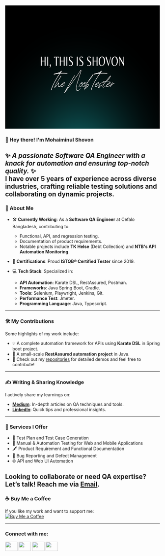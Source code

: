 <p align="center">
  <img src="header.png" alt="Welcome Banner" width="1000" height="400"/>
</p>

### 👋 Hey there! I'm **Mohaiminul Shovon**
✨ _A passionate Software QA Engineer with a knack for automation and ensuring top-notch quality._ ✨  
I have over 5 years of experience across diverse industries, crafting reliable testing solutions and collaborating on dynamic projects.
---
### 🚀 **About Me**
- 🛠 **Currently Working**: As a **Software QA Engineer** at Cefalo Bangladesh, contributing to:
  - Functional, API, and regression testing.
  - Documentation of product requirements.
  - Notable projects include **TK Helse** (Debt Collection) and **NTB's API Automation Monitoring**.
  
- 💼 **Certifications**: Proud **ISTQB® Certified Tester** since 2019.  
- 💻 **Tech Stack**: Specialized in:
  - **API Automation**: Karate DSL, RestAssured, Postman.
  - **Frameworks**: Java Spring Boot, Gradle.
  - **Tools**: Selenium, Playwright, Jenkins, Git.
  - **Performance Test**: Jmeter.
  - **Programming Language**: Java, Typescript.

---

### 🛠 **My Contributions**
Some highlights of my work include:
- 💡 A complete automation framework for APIs using **Karate DSL** in Spring boot project.
- 🔬 A small-scale **RestAssured automation project** in Java.
- 📂 Check out my [repositories](https://github.com/mohaiminul-shovon?tab=repositories) for detailed demos and feel free to contribute!  

---

### ✍️ **Writing & Sharing Knowledge**
I actively share my learnings on:
- **[Medium](https://medium.com/@mi.shovon23)**: In-depth articles on QA techniques and tools.
- **[LinkedIn](https://www.linkedin.com/in/m-mohaiminul-islam-7a9ab8125/)**: Quick tips and professional insights.

---

### 📢 **Services I Offer**
- 📝 Test Plan and Test Case Generation  
- 🧪 Manual & Automation Testing for Web and Mobile Applications  
- 🖋 Product Requirement and Functional Documentation  
- 🐞 Bug Reporting and Defect Management  
- 🌐 API and Web UI Automation  

Looking to collaborate or need QA expertise? Let’s talk! Reach me via [Email](mailto:mi.shovon23@gmail.com).
---
### ☕ **Buy Me a Coffee**
If you like my work and want to support me:  
[![Buy Me a Coffee](https://cdn.buymeacoffee.com/buttons/default-black.png)](https://www.buymeacoffee.com/mishovon23)

---

<h3 align="left">Connect with me:</h3>
<p align="left">
<a href="https://twitter.com/MohaiminulShov2" target="blank"><img align="center" src="https://cdn.jsdelivr.net/npm/simple-icons@3.0.1/icons/twitter.svg" alt="" height="30" width="40" /></a>
<a href="https://www.linkedin.com/in/m-mohaiminul-islam-7a9ab8125/" target="blank"><img align="center" src="https://cdn.jsdelivr.net/npm/simple-icons@3.0.1/icons/linkedin.svg" alt="" height="30" width="40" /></a>
<a href="https://medium.com/@mi.shovon23" target="blank"><img align="center" src="https://cdn.jsdelivr.net/npm/simple-icons@3.0.1/icons/medium.svg" alt="" height="30" width="40" /></a>
<a href="https://www.upwork.com/freelancers/~0154880c350d3c4459" target="blank"><img align="center" src="https://cdn.jsdelivr.net/npm/simple-icons@3.0.1/icons/upwork.svg" alt="" height="30" width="40" /></a>
</p>
